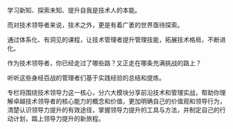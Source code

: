 学习新知、探索未知、提升自我是技术人的本能。

而对技术领导者来说，技术之外，更是有着广袤的世界亟待探索。

通过体系化、有洞见的课程，让技术管理者提升管理技能，拓展技术格局，不断进化。

作为技术领导者，你已经走过了哪些路？又正走在哪条充满挑战的路上？

听听这些身经百战的管理者们基于实践经验的总结和提炼。

专栏将围绕技术领导力这一核心，分六大模块分享前沿技术和管理实战，帮助你理解卓越技术领导者的核心能力的概念和价值，更加明确自己的价值观和领导行为，清楚认识领导力提升的有效途径，掌握领导力提升的工具与方法，并制定自己的行动计划，踏上领导力提升的新旅程。